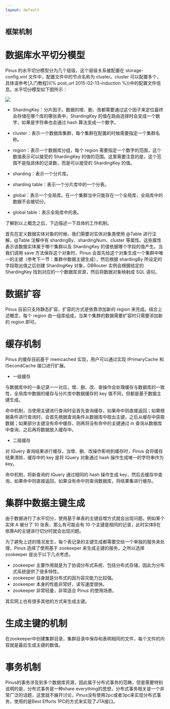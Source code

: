 ```yaml
---
layout: default
---
```


## 框架机制

# 数据库水平切分模型

Pinus 的水平切分模型分为几个层级，这个层级关系被配置在 storage-config.xml 文件中，配置文件中的节点名称为 cluster。cluster 可以配置多个，具体请参考[入门教程]({% post_url 2015-02-13-induction %})中的配置文件信息。水平切分模型如下图所示：

![]({{site.baseurl}}/img/sharding_arch.png)

* ShardingKey：分片因子。数据的增、删、改都需要通过这个因子来定位最终会存储在哪个库的哪张表中，ShardingKey 的值在路由选择时会变成一个数字，如果是字符串也会通过 hash 算法变成一个数字。

* cluster：表示一个数据库集群，每个集群在配置的时候需要指定一个集群名称。

* region：表示一个数据库分组，每个 region 需要指定一个数字的范围，这个数值表示可以接受的 ShardingKey 的值的范围。这里需要注意的是，这个范围不是指具体的记录数，而是可以接受的 ShardingKey 的值。

* sharding：表示一个分片库。

* sharding table：表示一个分片库中的一个分表。

* global：表示一个全局库。在一个集群当中只能存在一个全局库，全局库中的数据不会被切分。

* global table：表示全局库中的表。

了解到以上概念之后，下边描述一下具体的工作机制。

首先在定义数据实体对象的时候，我们需要对实体对象类使用 @Table 进行注解，@Table 注解中有 shardingBy、shardingNum、cluster 等属性。这些属性表示该数据实体属于哪个集群以及 ShardingKey 的值依据哪个字段的值产生。当我们调用 save 方法保存这个对象时，Pinus 会首先给这个对象生成一个集群中唯一的主键（参考下一节：集群中数据主键生成），然后根据 shardingBy 所设定的字段取出值之后创建 ShardingKey 对象，DBRouter 实例会根据给定的 ShardingKey 找到对应的一个数据库资源，然后将数据对象映射成 SQL 语句。

# 数据扩容

Pinus 目前只支持静态扩容，扩容的方式是依靠添加新的 region 来完成。结合上述概念，每个 region 由一组库组成，当某个集群的数据需要扩容时只需要添加新的 region 即可。

# 缓存机制

Pinus 的缓存目前基于 memcached 实现，用户可以通过实现 IPrimaryCache 和 ISecondCache 接口进行扩展。

* 一级缓存

与数据库中的一条记录一一对应，增、删、改、查操作会处理缓存与数据库的一致性，全局库中数据的缓存与分片库中数据缓存的 key 值不同，但都是基于数据主键生成。

命中机制，当使用主键进行查询时会首先查询缓存，如果命中则直接返回；如果根据条件进行查询时，会首先根据查询条件从数据库中取出主键，之后从缓存中获取数据；如果部分主键没有命中缓存，则再将没有命中的主键通过 in 查询从数据库中查询，之后再将数据放入缓存中。

* 二级缓存

对 IQuery 查询结果进行缓存，当增、删、改操作影响到缓存时，Pinus 会将缓存结果清除，缓存中的 key 是将 IQuery 对象通过 hash 操作生成唯一的字符串作为 key。

命中机制，将新查询的 IQuery 通过相同的 hash 操作生成 key，然后去缓存中查询，如果命中则直接返回，如果没有命中则查询数据库，将结果集进行缓存。

# 集群中数据主键生成

由于数据进行了水平切分，使用基于单表的主键自增方式就会出现问题。例如某个实体 A 被分了 10 张表，那么有可能会有 10 个主键是相同的记录，此时实体B在依靠A的主键进行切分时就会出现问题。

为了避免上述的情况发生，每个表记录的主键生成都需要交给一个单独的服务来处理，Pinus 选择了使用基于 zookeeper 来生成主键的服务，之所以选择 zookeeper 是出于以下几点考虑。

* zookeeper 主要作用就是为了协调分布式系统、包括分布式存储，因此为分布式系统提供了很多特性。
* zookeeper 自身就是分布式的因为容灾能力比较强。
* zookeeper 本身的性能非常好，读写速度很快。
* zookeeper 非常轻量，非常适合 Pinus 的使用场景。

其实网上也有很多其他的方式来生成主键。

# 生成主键的机制
在zookeeper中创建集群目录，集群目录中保存和表明相同的文件，每个文件的内容就是最后生成主键的数值。

# 事务机制

Pinus的事务涉及到多个数据库资源，因此属于分布式事务的范畴，但是需要特别说明的是，分布式事务是一种share everything的思想，分布式事务相关是一个非常广泛的话题，这里就不展开讨论，Pinus没有使用2pc或者3pc来实现分布式事务，使用的是Best Efforts 1PC的方式来实现了JTA接口。
